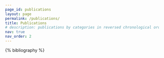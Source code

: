 ```yaml
---
page_id: publications
layout: page
permalink: /publications/
title: Publications
# description: publications by categories in reversed chronological order. generated by jekyll-scholar.
nav: true
nav_order: 2
---
```


<!-- _pages/publications.md -->
<div class="publications">

{% bibliography %}

</div>
